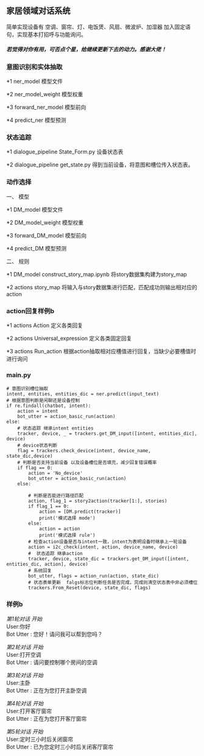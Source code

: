 ## **家居领域对话系统**

简单实现设备有 空调、窗帘、灯、电饭煲、风扇、微波炉、加湿器 
加入固定语句，实现基本打招呼与功能询问。  
##### 若觉得对你有用，可否点个星，给继续更新下去的动力。感谢大佬！  

### 意图识别和实体抽取
 *1 ner_model 模型文件
 
 *2 ner_model_weight 模型权重
 
 *3 forward_ner_model 模型前向
 
 *4 predict_ner 模型预测
 
### 状态追踪

 *1 dialogue_pipeline  State_Form.py 设备状态表
 
 *2 dialogue_pipeline  get_state.py  得到当前设备，将意图和槽位传入状态表。
 
### 动作选择

一、 模型

 *1 DM_model 模型文件
 
 *2 DM_model_weight 模型权重
 
 *3 forward_DM_model 模型前向
 
 *4 predict_DM 模型预测

二、 规则

 *1 DM_model construct_story_map.ipynb  将story数据集构建为story_map
 
 *2 actions story_map  将输入与story数据集进行匹配，匹配成功则输出相对应的action
 
### action回复样例b

 *1 actions Action 定义各类回复
 
 *2 actions Universal_expression 定义各类固定回复
 
 *3 actions Run_action 根据action抽取相对应槽值进行回复，当缺少必要槽值时进行询问
 
### main.py

    # 意图识别槽位抽取 
    intent, entities, entities_dic = ner.predict(input_text)
    # 根据意图判断是闲聊还是设备控制
    if re.findall(chatbot, intent):
        action = intent
        bot_utter = action_basic_run(action)
    else:
        # 状态追踪 继承intent entities
        tracker, device, _ = trackers.get_DM_input([intent, entities_dic], device)
        # device状态判断
        flag = trackers.check_device(intent, device_name, state_dic,device)
        # 判断是否支持当前设备 以及设备槽位是否填充，减少回复错误概率
        if flag == 0:
            action = 'No_device'
            bot_utter = action_basic_run(action)
        else:

            # 判断是否能进行路径匹配
            action, flag_1 = story2action(tracker[1:], stories)
            if flag_1 == 0:
                action = [DM.predict(tracker)]
                print('模式选择 mode')
            else:
                action = action
                print('模式选择 rule')
            # 检查action设备是否与intent一致，intent为表明设备时继承上一轮设备
            action = i2c_check(intent, action, device_name, device)
            #  状态追踪 继承action
            tracker, device, state_dic = trackers.get_DM_input([intent, entities_dic, action], device)
            # 系统回复
            bot_utter, flags = action_run(action, state_dic)
            # 状态表单更新  falgs标志位判断任务是否完成，完成则清空状态表中非必须槽位
            trackers.From_Reset(device, state_dic, flags)

### 样例b
*第1轮对话 开始*  
User:你好  
Bot Utter :  您好！请问我可以帮到您吗？  

*第2轮对话 开始*  
User:打开空调  
Bot Utter :  请问要控制哪个房间的空调  

*第3轮对话 开始*  
User:主卧    
Bot Utter :  正在为您打开主卧空调  

*第4轮对话 开始*  
User:打开客厅窗帘  
Bot Utter :  正在为您打开客厅窗帘  

*第5轮对话 开始*  
User:定时三小时后关闭窗帘  
Bot Utter :  已为您定时三小时后关闭客厅窗帘  
